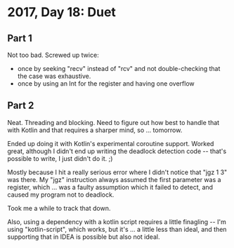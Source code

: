 # 2017, Day 18: Duet

## Part 1

Not too bad. Screwed up twice:

- once by seeking "recv" instead of "rcv" and not double-checking that the case was exhaustive.
- once by using an Int for the register and having one overflow

## Part 2

Neat. Threading and blocking. Need to figure out how best to handle that with Kotlin and that requires a sharper mind, so ... tomorrow.

Ended up doing it with Kotlin's experimental coroutine support. Worked great, although I didn't end up writing the deadlock detection code -- that's possible to write, I just didn't do it. ;)

Mostly because I hit a really serious error where I didn't notice that "jgz 1 3" was there. My "jgz" instruction always assumed the first parameter was a register, which ... was a faulty assumption which it failed to detect, and caused my program not to deadlock.

Took me a while to track that down.

Also, using a dependency with a kotlin script requires a little finagling -- I'm using "kotlin-script", which works, but it's ... a little less than ideal, and then supporting that in IDEA is possible but also not ideal.
